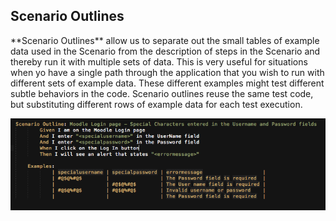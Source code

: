 <h2>Scenario Outlines</h2>
**Scenario Outlines** allow us to separate out the small tables of example data used in the Scenario from the description of steps in the Scenario and thereby run it with multiple sets of data. 
This is very useful for situations when yo have a single path through the application that you wish to run with different sets of example data. These different examples might test different subtle behaviors 
in the code. Scenario outlines reuse the same test code, but substituting different rows of example data for each test execution.

![](.guides/img/ScenarioOutline.png)